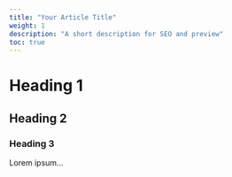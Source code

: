 ```yaml
---
title: "Your Article Title"
weight: 1
description: "A short description for SEO and preview"
toc: true
---
```


# Heading 1

## Heading 2

### Heading 3

Lorem ipsum...

